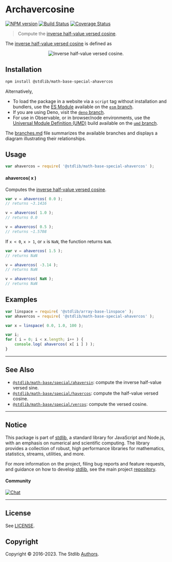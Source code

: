 <!--

@license Apache-2.0

Copyright (c) 2018 The Stdlib Authors.

Licensed under the Apache License, Version 2.0 (the "License");
you may not use this file except in compliance with the License.
You may obtain a copy of the License at

   http://www.apache.org/licenses/LICENSE-2.0

Unless required by applicable law or agreed to in writing, software
distributed under the License is distributed on an "AS IS" BASIS,
WITHOUT WARRANTIES OR CONDITIONS OF ANY KIND, either express or implied.
See the License for the specific language governing permissions and
limitations under the License.

-->

# Archavercosine

[![NPM version][npm-image]][npm-url] [![Build Status][test-image]][test-url] [![Coverage Status][coverage-image]][coverage-url] <!-- [![dependencies][dependencies-image]][dependencies-url] -->

> Compute the [inverse half-value versed cosine][archavercosine].

<section class="intro">

The [inverse half-value versed cosine][archavercosine] is defined as

<!-- <equation class="equation" label="eq:archavercosine" align="center" raw="\operatorname{ahavercos}(\theta) = 2 \cdot \arccos(\sqrt{\theta})" alt="Inverse half-value versed cosine."> -->

<div class="equation" align="center" data-raw-text="\operatorname{ahavercos}(\theta) = 2 \cdot \arccos(\sqrt{\theta})" data-equation="eq:archavercosine">
    <img src="https://cdn.jsdelivr.net/gh/stdlib-js/stdlib@bb29798906e119fcb2af99e94b60407a270c9b32/lib/node_modules/@stdlib/math/base/special/ahavercos/docs/img/equation_archavercosine.svg" alt="Inverse half-value versed cosine.">
    <br>
</div>

<!-- </equation> -->

</section>

<!-- /.intro -->

<section class="installation">

## Installation

```bash
npm install @stdlib/math-base-special-ahavercos
```

Alternatively,

-   To load the package in a website via a `script` tag without installation and bundlers, use the [ES Module][es-module] available on the [`esm` branch][esm-url].
-   If you are using Deno, visit the [`deno` branch][deno-url].
-   For use in Observable, or in browser/node environments, use the [Universal Module Definition (UMD)][umd] build available on the [`umd` branch][umd-url].

The [branches.md][branches-url] file summarizes the available branches and displays a diagram illustrating their relationships.

</section>

<section class="usage">

## Usage

```javascript
var ahavercos = require( '@stdlib/math-base-special-ahavercos' );
```

#### ahavercos( x )

Computes the [inverse half-value versed cosine][archavercosine].

```javascript
var v = ahavercos( 0.0 );
// returns ~3.1416

v = ahavercos( 1.0 );
// returns 0.0

v = ahavercos( 0.5 );
// returns ~1.5708
```

If `x < 0`, `x > 1`, or `x` is `NaN`, the function returns `NaN`.

```javascript
var v = ahavercos( 1.5 );
// returns NaN

v = ahavercos( -3.14 );
// returns NaN

v = ahavercos( NaN );
// returns NaN
```

</section>

<!-- /.usage -->

<section class="examples">

## Examples

<!-- eslint no-undef: "error" -->

```javascript
var linspace = require( '@stdlib/array-base-linspace' );
var ahavercos = require( '@stdlib/math-base-special-ahavercos' );

var x = linspace( 0.0, 1.0, 100 );

var i;
for ( i = 0; i < x.length; i++ ) {
    console.log( ahavercos( x[ i ] ) );
}
```

</section>

<!-- /.examples -->

<!-- Section for related `stdlib` packages. Do not manually edit this section, as it is automatically populated. -->

<section class="related">

* * *

## See Also

-   <span class="package-name">[`@stdlib/math-base/special/ahaversin`][@stdlib/math/base/special/ahaversin]</span><span class="delimiter">: </span><span class="description">compute the inverse half-value versed sine.</span>
-   <span class="package-name">[`@stdlib/math-base/special/havercos`][@stdlib/math/base/special/havercos]</span><span class="delimiter">: </span><span class="description">compute the half-value versed cosine.</span>
-   <span class="package-name">[`@stdlib/math-base/special/vercos`][@stdlib/math/base/special/vercos]</span><span class="delimiter">: </span><span class="description">compute the versed cosine.</span>

</section>

<!-- /.related -->

<!-- Section for all links. Make sure to keep an empty line after the `section` element and another before the `/section` close. -->


<section class="main-repo" >

* * *

## Notice

This package is part of [stdlib][stdlib], a standard library for JavaScript and Node.js, with an emphasis on numerical and scientific computing. The library provides a collection of robust, high performance libraries for mathematics, statistics, streams, utilities, and more.

For more information on the project, filing bug reports and feature requests, and guidance on how to develop [stdlib][stdlib], see the main project [repository][stdlib].

#### Community

[![Chat][chat-image]][chat-url]

---

## License

See [LICENSE][stdlib-license].


## Copyright

Copyright &copy; 2016-2023. The Stdlib [Authors][stdlib-authors].

</section>

<!-- /.stdlib -->

<!-- Section for all links. Make sure to keep an empty line after the `section` element and another before the `/section` close. -->

<section class="links">

[npm-image]: http://img.shields.io/npm/v/@stdlib/math-base-special-ahavercos.svg
[npm-url]: https://npmjs.org/package/@stdlib/math-base-special-ahavercos

[test-image]: https://github.com/stdlib-js/math-base-special-ahavercos/actions/workflows/test.yml/badge.svg?branch=main
[test-url]: https://github.com/stdlib-js/math-base-special-ahavercos/actions/workflows/test.yml?query=branch:main

[coverage-image]: https://img.shields.io/codecov/c/github/stdlib-js/math-base-special-ahavercos/main.svg
[coverage-url]: https://codecov.io/github/stdlib-js/math-base-special-ahavercos?branch=main

<!--

[dependencies-image]: https://img.shields.io/david/stdlib-js/math-base-special-ahavercos.svg
[dependencies-url]: https://david-dm.org/stdlib-js/math-base-special-ahavercos/main

-->

[chat-image]: https://img.shields.io/gitter/room/stdlib-js/stdlib.svg
[chat-url]: https://gitter.im/stdlib-js/stdlib/

[stdlib]: https://github.com/stdlib-js/stdlib

[stdlib-authors]: https://github.com/stdlib-js/stdlib/graphs/contributors

[umd]: https://github.com/umdjs/umd
[es-module]: https://developer.mozilla.org/en-US/docs/Web/JavaScript/Guide/Modules

[deno-url]: https://github.com/stdlib-js/math-base-special-ahavercos/tree/deno
[umd-url]: https://github.com/stdlib-js/math-base-special-ahavercos/tree/umd
[esm-url]: https://github.com/stdlib-js/math-base-special-ahavercos/tree/esm
[branches-url]: https://github.com/stdlib-js/math-base-special-ahavercos/blob/main/branches.md

[stdlib-license]: https://raw.githubusercontent.com/stdlib-js/math-base-special-ahavercos/main/LICENSE

[archavercosine]: https://en.wikipedia.org/wiki/Versine

<!-- <related-links> -->

[@stdlib/math/base/special/ahaversin]: https://github.com/stdlib-js/math-base-special-ahaversin

[@stdlib/math/base/special/havercos]: https://github.com/stdlib-js/math-base-special-havercos

[@stdlib/math/base/special/vercos]: https://github.com/stdlib-js/math-base-special-vercos

<!-- </related-links> -->

</section>

<!-- /.links -->
